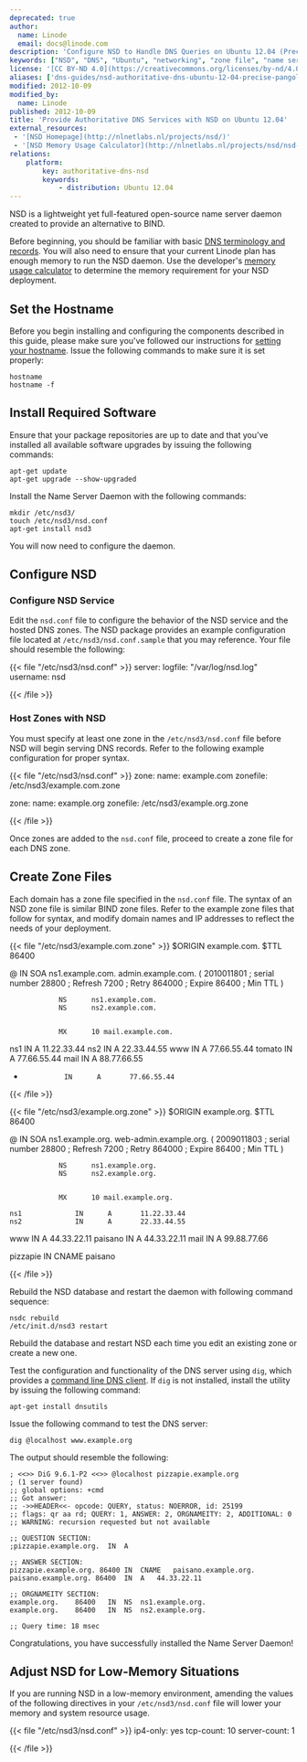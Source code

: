 ```yaml
---
deprecated: true
author:
  name: Linode
  email: docs@linode.com
description: 'Configure NSD to Handle DNS Queries on Ubuntu 12.04 (Precise Pangolin).'
keywords: ["NSD", "DNS", "Ubuntu", "networking", "zone file", "name server daemon"]
license: '[CC BY-ND 4.0](https://creativecommons.org/licenses/by-nd/4.0)'
aliases: ['dns-guides/nsd-authoritative-dns-ubuntu-12-04-precise-pangolin/','networking/dns/provide-authoritative-dns-services-with-nsd-on-ubuntu-12-04-precise-pangolin/']
modified: 2012-10-09
modified_by:
  name: Linode
published: 2012-10-09
title: 'Provide Authoritative DNS Services with NSD on Ubuntu 12.04'
external_resources:
 - '[NSD Homepage](http://nlnetlabs.nl/projects/nsd/)'
 - '[NSD Memory Usage Calculator](http://nlnetlabs.nl/projects/nsd/nsd-memsize.html)'
relations:
    platform:
        key: authoritative-dns-nsd
        keywords:
            - distribution: Ubuntu 12.04
---
```


NSD is a lightweight yet full-featured open-source name server daemon created to provide an alternative to BIND.

Before beginning, you should be familiar with basic [DNS terminology and records](/docs/networking/dns/dns-records-an-introduction/). You will also need to ensure that your current Linode plan has enough memory to run the NSD daemon. Use the developer's [memory usage calculator](http://www.nlnetlabs.nl/projects/nsd/nsd-memsize.html) to determine the memory requirement for your NSD deployment.

## Set the Hostname

Before you begin installing and configuring the components described in this guide, please make sure you've followed our instructions for [setting your hostname](/docs/getting-started/#setting-the-hostname). Issue the following commands to make sure it is set properly:

    hostname
    hostname -f

## Install Required Software

Ensure that your package repositories are up to date and that you've installed all available software upgrades by issuing the following commands:

    apt-get update
    apt-get upgrade --show-upgraded

Install the Name Server Daemon with the following commands:

    mkdir /etc/nsd3/
    touch /etc/nsd3/nsd.conf
    apt-get install nsd3

You will now need to configure the daemon.

## Configure NSD

### Configure NSD Service

Edit the `nsd.conf` file to configure the behavior of the NSD service and the hosted DNS zones. The NSD package provides an example configuration file located at `/etc/nsd3/nsd.conf.sample` that you may reference. Your file should resemble the following:

{{< file "/etc/nsd3/nsd.conf" >}}
server:
    logfile: "/var/log/nsd.log"
    username: nsd

{{< /file >}}


### Host Zones with NSD

You must specify at least one zone in the `/etc/nsd3/nsd.conf` file before NSD will begin serving DNS records. Refer to the following example configuration for proper syntax.

{{< file "/etc/nsd3/nsd.conf" >}}
zone:
    name: example.com
    zonefile: /etc/nsd3/example.com.zone

zone:
    name: example.org
    zonefile: /etc/nsd3/example.org.zone

{{< /file >}}


Once zones are added to the `nsd.conf` file, proceed to create a zone file for each DNS zone.

## Create Zone Files

Each domain has a zone file specified in the `nsd.conf` file. The syntax of an NSD zone file is similar BIND zone files. Refer to the example zone files that follow for syntax, and modify domain names and IP addresses to reflect the needs of your deployment.

{{< file "/etc/nsd3/example.com.zone" >}}
$ORIGIN example.com.
$TTL 86400

@       IN      SOA     ns1.example.com.      admin.example.com. (
                                2010011801      ; serial number
                                28800           ; Refresh
                                7200            ; Retry
                                864000          ; Expire
                                86400           ; Min TTL
                                )

                NS      ns1.example.com.
                NS      ns2.example.com.


                MX      10 mail.example.com.

ns1     IN  A   11.22.33.44
ns2     IN  A   22.33.44.55
www             IN      A       77.66.55.44
tomato          IN      A       77.66.55.44
mail        IN  A   88.77.66.55
*               IN      A       77.66.55.44

{{< /file >}}


{{< file "/etc/nsd3/example.org.zone" >}}
$ORIGIN example.org.
$TTL 86400

@       IN      SOA     ns1.example.org.      web-admin.example.org. (
                                    2009011803      ; serial number
                                    28800           ; Refresh
                                    7200            ; Retry
                                    864000          ; Expire
                                    86400           ; Min TTL
                                    )

                NS      ns1.example.org.
                NS      ns2.example.org.


                MX      10 mail.example.org.

    ns1             IN      A       11.22.33.44
    ns2             IN      A       22.33.44.55
www             IN      A       44.33.22.11
paisano         IN      A       44.33.22.11
mail            IN      A       99.88.77.66

pizzapie    IN  CNAME   paisano

{{< /file >}}


Rebuild the NSD database and restart the daemon with following command sequence:

    nsdc rebuild
    /etc/init.d/nsd3 restart

Rebuild the database and restart NSD each time you edit an existing zone or create a new one.

Test the configuration and functionality of the DNS server using `dig`, which provides a [command line DNS client](/docs/networking/dns/use-dig-to-perform-manual-dns-queries/). If `dig` is not installed, install the utility by issuing the following command:

    apt-get install dnsutils

Issue the following command to test the DNS server:

    dig @localhost www.example.org

The output should resemble the following:

    ; <<>> DiG 9.6.1-P2 <<>> @localhost pizzapie.example.org
    ; (1 server found)
    ;; global options: +cmd
    ;; Got answer:
    ;; ->>HEADER<<- opcode: QUERY, status: NOERROR, id: 25199
    ;; flags: qr aa rd; QUERY: 1, ANSWER: 2, ORGNAMEITY: 2, ADDITIONAL: 0
    ;; WARNING: recursion requested but not available

    ;; QUESTION SECTION:
    ;pizzapie.example.org.  IN  A

    ;; ANSWER SECTION:
    pizzapie.example.org. 86400 IN  CNAME   paisano.example.org.
    paisano.example.org. 86400  IN  A   44.33.22.11

    ;; ORGNAMEITY SECTION:
    example.org.    86400   IN  NS  ns1.example.org.
    example.org.    86400   IN  NS  ns2.example.org.

    ;; Query time: 18 msec

Congratulations, you have successfully installed the Name Server Daemon!

## Adjust NSD for Low-Memory Situations

If you are running NSD in a low-memory environment, amending the values of the following directives in your `/etc/nsd3/nsd.conf` file will lower your memory and system resource usage.

{{< file "/etc/nsd3/nsd.conf" >}}
ip4-only: yes tcp-count: 10 server-count: 1


{{< /file >}}

